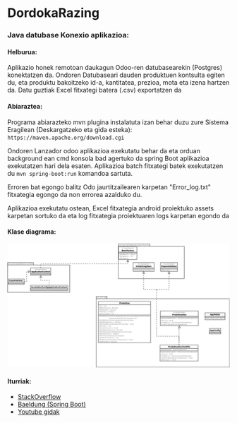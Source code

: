# DordokaRazing

  ### Java datubase Konexio aplikazioa:
   #### Helburua:
   Aplikazio honek remotoan daukagun Odoo-ren datubasearekin (Postgres) konektatzen da.
      Ondoren Datubaseari dauden produktuen kontsulta egiten du, eta produktu bakoitzeko id-a, kantitatea, prezioa, mota eta izena hartzen da.
      Datu guztiak Excel fitxategi batera (.csv) exportatzen da
      
   #### Abiaraztea:
   Programa abiarazteko mvn plugina instalatuta izan behar duzu zure Sistema Eragilean (Deskargatzeko eta gida esteka):
          ``` 
         https://maven.apache.org/download.cgi
          ```
          
   Ondoren Lanzador odoo aplikazioa exekutatu behar da eta orduan background ean cmd konsola bad agertuko da spring Boot aplikazioa exekutatzen hari dela esaten. Aplikazioa batch fitxategi batek exekutatzen du ``` mvn spring-boot:run ```
   komandoa sartuta. 
   
   Erroren bat egongo balitz Odo jaurtitzailearen karpetan "Error_log.txt" fitxategia egongo da non errorea azalduko du.
   
   Aplikazioa exekutatu ostean, Excel fitxategia android proiektuko assets karpetan sortuko da eta log fitxategia proiektuaren logs karpetan egondo da

  #### Klase diagrama:
 ![Klase diagrama svg formatuan](https://github.com/agerKalboetxeaga/datu-atzipena2021/blob/main/NewTel.svg)
 
 
 #### Iturriak:
  - [StackOverflow](https://stackoverflow.com/) 
  - [Baeldung (Spring Boot)](https://www.baeldung.com/)
  - [Youtube gidak](https://www.youtube.com/)
